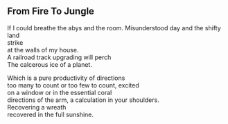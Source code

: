 From Fire To Jungle
-------------------
If I could breathe the abys and the room. Misunderstood day and the shifty land  
strike  
at the walls of my house.  
A railroad track upgrading will perch  
The calcerous ice of a planet.  
  
Which is a pure productivity of directions  
too many to count or too few to count, excited  
on a window or in the essential coral  
directions of the arm, a calculation in your shoulders.  
Recovering a wreath  
recovered in the full sunshine.  
